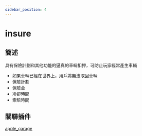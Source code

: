 ```yaml
---
sidebar_position: 4
---
```


# insure

## 簡述

具有保險計劃和其他功能的逼真的車輛扣押，可防止玩家經常產生車輛
- 如果車輛已經在世界上，用戶將無法取回車輛
- 保險計劃
- 保險金
- 冷卻時間
- 索賠時間

## 關聯插件

[apple_garage](./gCard)